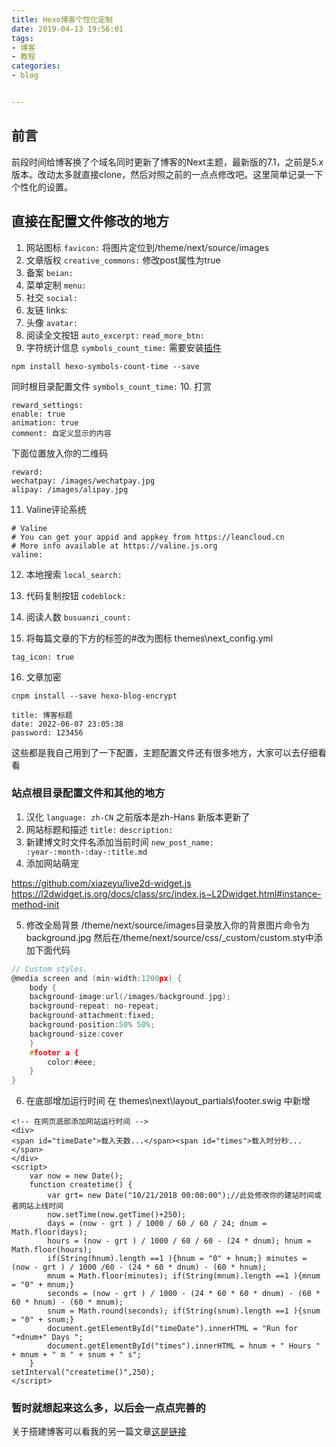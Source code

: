 ```yaml
---
title: Hexo博客个性化定制
date: 2019-04-13 19:56:01
tags:
- 博客
- 教程
categories:
- blog


---
```


## 前言
前段时间给博客换了个域名同时更新了博客的Next主题，最新版的7.1，之前是5.x版本。改动太多就直接clone，然后对照之前的一点点修改吧。这里简单记录一下个性化的设置。

## 直接在配置文件修改的地方
1. 网站图标
`favicon:`
将图片定位到/theme/next/source/images
2. 文章版权
`creative_commons:`
修改post属性为true
3. 备案
`beian:`
4. 菜单定制
`menu:`
5. 社交
`social:`
6. 友链
links:
7. 头像
`avatar:`
8. 阅读全文按钮
`auto_excerpt:`
`read_more_btn: `
9. 字符统计信息
`symbols_count_time:`
需要安装[插件](https://github.com/theme-next/hexo-symbols-count-time)
```
npm install hexo-symbols-count-time --save
```
同时根目录配置文件
`symbols_count_time:`
10. 打赏
```
reward_settings:
enable: true
animation: true
comment: 自定义显示的内容
```
下面位置放入你的二维码
```
reward:
wechatpay: /images/wechatpay.jpg
alipay: /images/alipay.jpg
```
11. Valine评论系统
```
# Valine
# You can get your appid and appkey from https://leancloud.cn
# More info available at https://valine.js.org
valine:
```
12. 本地搜索
`local_search:`
13. 代码复制按钮
`codeblock:`
14. 阅读人数
`busuanzi_count:`

15. 将每篇文章的下方的标签的#改为图标
themes\next\_config.yml
```
tag_icon: true
```

16. 文章加密
```
cnpm install --save hexo-blog-encrypt
```

    title: 博客标题
    date: 2022-06-07 23:05:38
    password: 123456


这些都是我自己用到了一下配置，主题配置文件还有很多地方，大家可以去仔细看看
### 站点根目录配置文件和其他的地方
1. 汉化
`language: zh-CN`  之前版本是zh-Hans 新版本更新了
2. 网站标题和描述
`title:`
`description:`
3. 新建博文时文件名添加当前时间
`new_post_name: :year-:month-:day-:title.md`
4. 添加网站萌宠

https://github.com/xiazeyu/live2d-widget.js
https://l2dwidget.js.org/docs/class/src/index.js~L2Dwidget.html#instance-method-init

5. 修改全局背景
/theme/next/source/images目录放入你的背景图片命令为background.jpg
然后在/theme/next/source/css/_custom/custom.sty中添加下面代码
```h
// Custom styles.
@media screen and (min-width:1200px) {
    body {
    background-image:url(/images/background.jpg);
    background-repeat: no-repeat;
    background-attachment:fixed;
    background-position:50% 50%; 
    background-size:cover
    }
    #footer a {
        color:#eee;
    }
}
```
6. 在底部增加运行时间
在 themes\next\layout_partials\footer.swig 中新增
```
<!-- 在网页底部添加网站运行时间 -->
<div>
<span id="timeDate">载入天数...</span><span id="times">载入时分秒...</span>
</div>
<script>
    var now = new Date();
    function createtime() {
        var grt= new Date("10/21/2018 00:00:00");//此处修改你的建站时间或者网站上线时间
        now.setTime(now.getTime()+250);
        days = (now - grt ) / 1000 / 60 / 60 / 24; dnum = Math.floor(days);
        hours = (now - grt ) / 1000 / 60 / 60 - (24 * dnum); hnum = Math.floor(hours);
        if(String(hnum).length ==1 ){hnum = "0" + hnum;} minutes = (now - grt ) / 1000 /60 - (24 * 60 * dnum) - (60 * hnum);
        mnum = Math.floor(minutes); if(String(mnum).length ==1 ){mnum = "0" + mnum;}
        seconds = (now - grt ) / 1000 - (24 * 60 * 60 * dnum) - (60 * 60 * hnum) - (60 * mnum);
        snum = Math.round(seconds); if(String(snum).length ==1 ){snum = "0" + snum;}
        document.getElementById("timeDate").innerHTML = "Run for "+dnum+" Days ";
        document.getElementById("times").innerHTML = hnum + " Hours " + mnum + " m " + snum + " s";
    }
setInterval("createtime()",250);
</script>
```

### 暂时就想起来这么多，以后会一点点完善的
关于搭建博客可以看我的另一篇文章[这是链接](https://blog.sxz799.xyz/posts/blog/2019-03-20-hexo%E9%9D%99%E6%80%81%E5%8D%9A%E5%AE%A2%E6%90%AD%E5%BB%BA%E6%80%BB%E7%BB%93/)
